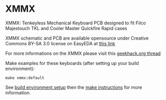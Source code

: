 # XMMX

XMMX: Tenkeyless Mechanical Keyboard PCB designed to fit Filco Majestouch TKL and Cooler Master Quickfire Rapid cases

XMMX schematic and PCB are available opensource under Creative Commons BY-SA 3.0 license on EasyEDA at [this link](https://easyeda.com/farmakon/XMMX-0447d28c1e4644b88fd04905d983684d)

For more informations on the XMMX please visit this [geekhack.org thread](https://geekhack.org/index.php?topic=93422.0)

Make examples for these keyboards (after setting up your build environment):

    make xmmx:default


See [build environment setup](https://docs.qmk.fm/build_environment_setup.html) then the [make instructions](https://docs.qmk.fm/make_instructions.html) for more information.
